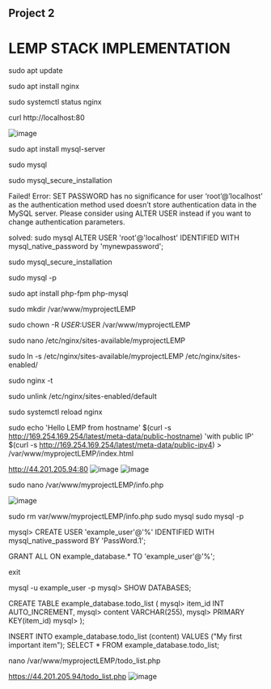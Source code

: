 
## Project 2 ##

# LEMP STACK IMPLEMENTATION #

sudo apt update

sudo apt install nginx

sudo systemctl status nginx

curl http://localhost:80

![image](https://user-images.githubusercontent.com/106885875/177059656-5c37c998-9723-43c4-baa4-2b262caf29a8.png)

sudo apt install mysql-server

sudo mysql

sudo mysql_secure_installation

Failed! Error: SET PASSWORD has no significance for user ‘root’@’localhost’ as the authentication method used doesn’t store authentication data in the MySQL server. Please consider using ALTER USER instead if you want to change authentication parameters.

solved: sudo mysql
ALTER USER 'root'@'localhost' IDENTIFIED WITH mysql_native_password by 'mynewpassword';

sudo mysql_secure_installation

sudo mysql -p

sudo apt install php-fpm php-mysql

sudo mkdir /var/www/myprojectLEMP

sudo chown -R $USER:$USER /var/www/myprojectLEMP

sudo nano /etc/nginx/sites-available/myprojectLEMP

sudo ln -s /etc/nginx/sites-available/myprojectLEMP /etc/nginx/sites-enabled/

sudo nginx -t

sudo unlink /etc/nginx/sites-enabled/default

sudo systemctl reload nginx

sudo echo 'Hello LEMP from hostname' $(curl -s http://169.254.169.254/latest/meta-data/public-hostname) 'with public IP' $(curl -s http://169.254.169.254/latest/meta-data/public-ipv4) > /var/www/myprojectLEMP/index.html


http://44.201.205.94:80
![image](https://user-images.githubusercontent.com/106885875/177115655-934c1c34-7e82-45d6-80cd-6eca9b279b39.png)
![image](https://user-images.githubusercontent.com/106885875/177115793-0220694f-0c25-4c49-8438-6a8a21786760.png)


  
  
sudo nano /var/www/myprojectLEMP/info.php
  
![image](https://user-images.githubusercontent.com/106885875/177114983-b841d00f-bf78-4800-9854-1033ebfb7973.png)


 sudo rm var/www/myprojectLEMP/info.php
 sudo mysql
 sudo mysql -p
 
 mysql> CREATE USER 'example_user'@'%' IDENTIFIED WITH mysql_native_password BY 'PassWord.1';
 
 GRANT ALL ON example_database.* TO 'example_user'@'%';
 
 exit
 
 mysql -u example_user -p
mysql> SHOW DATABASES;

CREATE TABLE example_database.todo_list (
mysql>     item_id INT AUTO_INCREMENT,
mysql>     content VARCHAR(255),
mysql>     PRIMARY KEY(item_id)
mysql> );

INSERT INTO example_database.todo_list (content) VALUES ("My first important item");
SELECT * FROM example_database.todo_list;

nano /var/www/myprojectLEMP/todo_list.php


https://44.201.205.94/todo_list.php
![image](https://user-images.githubusercontent.com/106885875/177124189-36b2ee6e-3c45-423c-8691-70daf2dde6e3.png)




 
  
